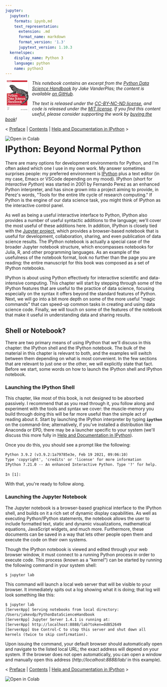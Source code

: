 ```yaml
---
jupyter:
  jupytext:
    formats: ipynb,md
    text_representation:
      extension: .md
      format_name: markdown
      format_version: '1.3'
      jupytext_version: 1.10.3
  kernelspec:
    display_name: Python 3
    language: python
    name: python3
---
```


<!--BOOK_INFORMATION-->
<img align="left" style="padding-right:10px;" src="figures/PDSH-cover-small.png">

*This notebook contains an excerpt from the [Python Data Science Handbook](http://shop.oreilly.com/product/0636920034919.do) by Jake VanderPlas; the content is available [on GitHub](https://github.com/jakevdp/PythonDataScienceHandbook).*

*The text is released under the [CC-BY-NC-ND license](https://creativecommons.org/licenses/by-nc-nd/3.0/us/legalcode), and code is released under the [MIT license](https://opensource.org/licenses/MIT). If you find this content useful, please consider supporting the work by [buying the book](http://shop.oreilly.com/product/0636920034919.do)!*


<!--NAVIGATION-->
< [Preface](00.00-Preface.ipynb) | [Contents](Index.ipynb) | [Help and Documentation in IPython](01.01-Help-And-Documentation.ipynb) >

<a href="https://colab.research.google.com/github/jakevdp/PythonDataScienceHandbook/blob/master/notebooks/01.00-IPython-Beyond-Normal-Python.ipynb"><img align="left" src="https://colab.research.google.com/assets/colab-badge.svg" alt="Open in Colab" title="Open and Execute in Google Colaboratory"></a>



# IPython: Beyond Normal Python


There are many options for development environments for Python, and I'm often asked which one I use in my own work.
My answer sometimes surprises people: my preferred environment is [IPython](http://ipython.org/) plus a text editor (in my case, Emacs or VSCode depending on my mood).
IPython (short for *Interactive Python*) was started in 2001 by Fernando Perez as an enhanced Python interpreter, and has since grown into a project aiming to provide, in Perez's words, "Tools for the entire life cycle of research computing."
If Python is the engine of our data science task, you might think of IPython as the interactive control panel.

As well as being a useful interactive interface to Python, IPython also provides a number of useful syntactic additions to the language; we'll cover the most useful of these additions here.
In addition, IPython is closely tied with the [Jupyter project](http://jupyter.org), which provides a browser-based notebook that is useful for development, collaboration, sharing, and even publication of data science results.
The IPython notebook is actually a special case of the broader Jupyter notebook structure, which encompasses notebooks for Julia, R, and other programming languages.
As an example of the usefulness of the notebook format, look no further than the page you are reading: the entire manuscript for this book was composed as a set of IPython notebooks.

IPython is about using Python effectively for interactive scientific and data-intensive computing.
This chapter will start by stepping through some of the IPython features that are useful to the practice of data science, focusing especially on the syntax it offers beyond the standard features of Python.
Next, we will go into a bit more depth on some of the more useful "magic commands" that can speed-up common tasks in creating and using data science code.
Finally, we will touch on some of the features of the notebook that make it useful in understanding data and sharing results.


## Shell or Notebook?

There are two primary means of using IPython that we'll discuss in this chapter: the IPython shell and the IPython notebook.
The bulk of the material in this chapter is relevant to both, and the examples will switch between them depending on what is most convenient.
In the few sections that are relevant to just one or the other, we will explicitly state that fact.
Before we start, some words on how to launch the IPython shell and IPython notebook.


### Launching the IPython Shell

This chapter, like most of this book, is not designed to be absorbed passively.
I recommend that as you read through it, you follow along and experiment with the tools and syntax we cover: the muscle-memory you build through doing this will be far more useful than the simple act of reading about it.
Start by launching the IPython interpreter by typing **``ipython``** on the command-line; alternatively, if you've installed a distribution like Anaconda or EPD, there may be a launcher specific to your system (we'll discuss this more fully in [Help and Documentation in IPython](01.01-Help-And-Documentation.ipynb)).

Once you do this, you should see a prompt like the following:
```
Python 3.9.2 (v3.9.2:1a79785e3e, Feb 19 2021, 09:06:10) 
Type 'copyright', 'credits' or 'license' for more information
IPython 7.21.0 -- An enhanced Interactive Python. Type '?' for help.

In [1]:
```
With that, you're ready to follow along.


### Launching the Jupyter Notebook

The Jupyter notebook is a browser-based graphical interface to the IPython shell, and builds on it a rich set of dynamic display capabilities.
As well as executing Python/IPython statements, the notebook allows the user to include formatted text, static and dynamic visualizations, mathematical equations, JavaScript widgets, and much more.
Furthermore, these documents can be saved in a way that lets other people open them and execute the code on their own systems.

Though the IPython notebook is viewed and edited through your web browser window, it must connect to a running Python process in order to execute code.
This process (known as a "kernel") can be started by running the following command in your system shell:

```
$ jupyter lab
```

This command will launch a local web server that will be visible to your browser.
It immediately spits out a log showing what it is doing; that log will look something like this:

```
$ jupyter lab
[ServerApp] Serving notebooks from local directory: /Users/jakevdp/PythonDataScienceHandbook
[ServerApp] Jupyter Server 1.4.1 is running at:
[ServerApp] http://localhost:8888/lab?token=dd852649
[ServerApp] Use Control-C to stop this server and shut down all kernels (twice to skip confirmation).
```

Upon issuing the command, your default browser should automatically open and navigate to the listed local URL;
the exact address will depend on your system.
If the browser does not open automatically, you can open a window and manually open this address (*http://localhost:8888/lab/* in this example).


<!--NAVIGATION-->
< [Preface](00.00-Preface.ipynb) | [Contents](Index.ipynb) | [Help and Documentation in IPython](01.01-Help-And-Documentation.ipynb) >

<a href="https://colab.research.google.com/github/jakevdp/PythonDataScienceHandbook/blob/master/notebooks/01.00-IPython-Beyond-Normal-Python.ipynb"><img align="left" src="https://colab.research.google.com/assets/colab-badge.svg" alt="Open in Colab" title="Open and Execute in Google Colaboratory"></a>

